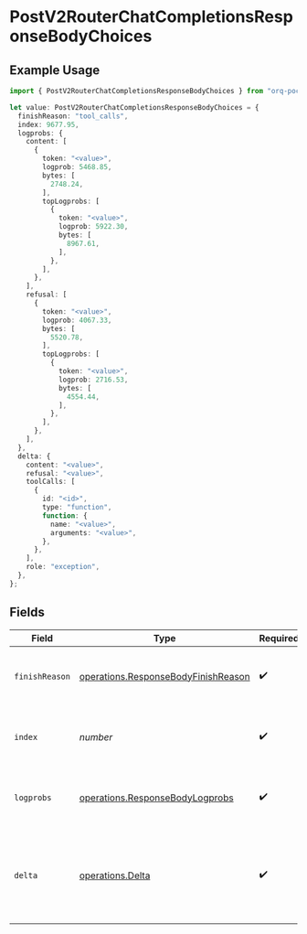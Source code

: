 # PostV2RouterChatCompletionsResponseBodyChoices

## Example Usage

```typescript
import { PostV2RouterChatCompletionsResponseBodyChoices } from "orq-poc-typescript/models/operations";

let value: PostV2RouterChatCompletionsResponseBodyChoices = {
  finishReason: "tool_calls",
  index: 9677.95,
  logprobs: {
    content: [
      {
        token: "<value>",
        logprob: 5468.85,
        bytes: [
          2748.24,
        ],
        topLogprobs: [
          {
            token: "<value>",
            logprob: 5922.30,
            bytes: [
              8967.61,
            ],
          },
        ],
      },
    ],
    refusal: [
      {
        token: "<value>",
        logprob: 4067.33,
        bytes: [
          5520.78,
        ],
        topLogprobs: [
          {
            token: "<value>",
            logprob: 2716.53,
            bytes: [
              4554.44,
            ],
          },
        ],
      },
    ],
  },
  delta: {
    content: "<value>",
    refusal: "<value>",
    toolCalls: [
      {
        id: "<id>",
        type: "function",
        function: {
          name: "<value>",
          arguments: "<value>",
        },
      },
    ],
    role: "exception",
  },
};
```

## Fields

| Field                                                                                      | Type                                                                                       | Required                                                                                   | Description                                                                                |
| ------------------------------------------------------------------------------------------ | ------------------------------------------------------------------------------------------ | ------------------------------------------------------------------------------------------ | ------------------------------------------------------------------------------------------ |
| `finishReason`                                                                             | [operations.ResponseBodyFinishReason](../../models/operations/responsebodyfinishreason.md) | :heavy_check_mark:                                                                         | The reason the model stopped generating tokens.                                            |
| `index`                                                                                    | *number*                                                                                   | :heavy_check_mark:                                                                         | The index of the choice in the list of choices.                                            |
| `logprobs`                                                                                 | [operations.ResponseBodyLogprobs](../../models/operations/responsebodylogprobs.md)         | :heavy_check_mark:                                                                         | Log probability information for the choice.                                                |
| `delta`                                                                                    | [operations.Delta](../../models/operations/delta.md)                                       | :heavy_check_mark:                                                                         | A chat completion delta generated by streamed model responses.                             |